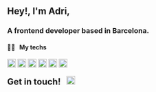 ## Hey!, I'm Adri,

### A frontend developer based in Barcelona.

#### 👨‍💻 &nbsp; My techs

<span>
  <img src="https://img.shields.io/badge/Angular-525e5b?logo=angular&logoColor=red" alt="Angular logo" title="Angular" height="20" />
  <img src="https://img.shields.io/badge/TypeScript-525e5b?logo=typescript&logoColor=3178C6" alt="TypeScript logo" title="TypeScript" height="20" />
  <img src="https://img.shields.io/badge/JavaScript-525e5b?logo=javascript&logoColor=F7DF1E" alt="JavaScript logo" title="JavaScript" height="20" /> 
    <img src="https://img.shields.io/badge/CSS3-525e5b?logo=css3&logoColor=1572B6" alt="CSS3 logo" title="CSS3" height="20" />
  <img src="https://img.shields.io/badge/Sass-525e5b?logo=sass&logoColor=CC6699" alt="Sass logo" title="Sass" height="20" />
  <img src="https://img.shields.io/badge/HTML5-525e5b?logo=html5&logoColor=E34F26" alt="HTML5 logo" title="HTML5" height="20" />
</span>

</br>
</br>

<div>
  <span style="font-size: 20px; font-weight: bold;">Get in touch! &nbsp;</span>
  <a href="https://www.linkedin.com/in/adrian-aguirre-sanchez/"> 
    <img alt="Adri's LinkedIn" width="20px" src="https://raw.githubusercontent.com/peterthehan/peterthehan/master/assets/linkedin.svg" />
  </a>
</div>


</br>
